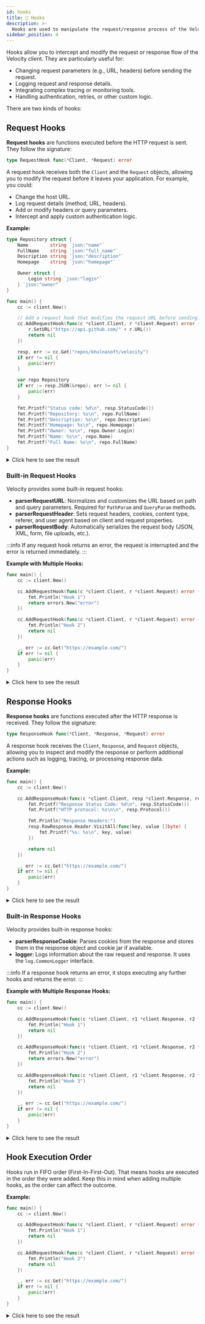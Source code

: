 ```yaml
---
id: hooks
title: 🎣 Hooks
description: >-
  Hooks are used to manipulate the request/response process of the Velocity client.
sidebar_position: 4
---
```


Hooks allow you to intercept and modify the request or response flow of the Velocity client. They are particularly useful for:

- Changing request parameters (e.g., URL, headers) before sending the request.
- Logging request and response details.
- Integrating complex tracing or monitoring tools.
- Handling authentication, retries, or other custom logic.

There are two kinds of hooks:

## Request Hooks

**Request hooks** are functions executed before the HTTP request is sent. They follow the signature:

```go
type RequestHook func(*Client, *Request) error
```

A request hook receives both the `Client` and the `Request` objects, allowing you to modify the request before it leaves your application. For example, you could:

- Change the host URL.
- Log request details (method, URL, headers).
- Add or modify headers or query parameters.
- Intercept and apply custom authentication logic.

**Example:**

```go
type Repository struct {
    Name        string `json:"name"`
    FullName    string `json:"full_name"`
    Description string `json:"description"`
    Homepage    string `json:"homepage"`

    Owner struct {
        Login string `json:"login"`
    } `json:"owner"`
}

func main() {
    cc := client.New()

    // Add a request hook that modifies the request URL before sending.
    cc.AddRequestHook(func(c *client.Client, r *client.Request) error {
        r.SetURL("https://api.github.com/" + r.URL())
        return nil
    })

    resp, err := cc.Get("repos/khulnasoft/velocity")
    if err != nil {
        panic(err)
    }

    var repo Repository
    if err := resp.JSON(&repo); err != nil {
        panic(err)
    }

    fmt.Printf("Status code: %d\n", resp.StatusCode())
    fmt.Printf("Repository: %s\n", repo.FullName)
    fmt.Printf("Description: %s\n", repo.Description)
    fmt.Printf("Homepage: %s\n", repo.Homepage)
    fmt.Printf("Owner: %s\n", repo.Owner.Login)
    fmt.Printf("Name: %s\n", repo.Name)
    fmt.Printf("Full Name: %s\n", repo.FullName)
}
```

<details>
<summary>Click here to see the result</summary>

```plaintext
Status code: 200
Repository: khulnasoft/velocity
Description: ⚡️ Express inspired web framework written in Go
Homepage: https://khulnasoft.io
Owner: khulnasoft
Name: velocity
Full Name: khulnasoft/velocity
```

</details>

### Built-in Request Hooks

Velocity provides some built-in request hooks:

- **parserRequestURL**: Normalizes and customizes the URL based on path and query parameters. Required for `PathParam` and `QueryParam` methods.
- **parserRequestHeader**: Sets request headers, cookies, content type, referer, and user agent based on client and request properties.
- **parserRequestBody**: Automatically serializes the request body (JSON, XML, form, file uploads, etc.).

:::info
If any request hook returns an error, the request is interrupted and the error is returned immediately.
:::

**Example with Multiple Hooks:**

```go
func main() {
    cc := client.New()

    cc.AddRequestHook(func(c *client.Client, r *client.Request) error {
        fmt.Println("Hook 1")
        return errors.New("error")
    })

    cc.AddRequestHook(func(c *client.Client, r *client.Request) error {
        fmt.Println("Hook 2")
        return nil
    })

    _, err := cc.Get("https://example.com/")
    if err != nil {
        panic(err)
    }
}
```

<details>
<summary>Click here to see the result</summary>

```shell
Hook 1.
panic: error

goroutine 1 [running]:
main.main()
        main.go:25 +0xaa
exit status 2
```

</details>

## Response Hooks

**Response hooks** are functions executed after the HTTP response is received. They follow the signature:

```go
type ResponseHook func(*Client, *Response, *Request) error
```

A response hook receives the `Client`, `Response`, and `Request` objects, allowing you to inspect and modify the response or perform additional actions such as logging, tracing, or processing response data.

**Example:**

```go
func main() {
    cc := client.New()

    cc.AddResponseHook(func(c *client.Client, resp *client.Response, req *client.Request) error {
        fmt.Printf("Response Status Code: %d\n", resp.StatusCode())
        fmt.Printf("HTTP protocol: %s\n\n", resp.Protocol())

        fmt.Println("Response Headers:")
        resp.RawResponse.Header.VisitAll(func(key, value []byte) {
            fmt.Printf("%s: %s\n", key, value)
        })

        return nil
    })

    _, err := cc.Get("https://example.com/")
    if err != nil {
        panic(err)
    }
}
```

<details>
<summary>Click here to see the result</summary>

```plaintext
Response Status Code: 200
HTTP protocol: HTTP/1.1

Response Headers:
Content-Length: 1256
Content-Type: text/html; charset=UTF-8
Server: ECAcc (dcd/7D5A)
Age: 216114
Cache-Control: max-age=604800
Date: Fri, 10 May 2024 10:49:10 GMT
Etag: "3147526947+gzip+ident"
Expires: Fri, 17 May 2024 10:49:10 GMT
Last-Modified: Thu, 17 Oct 2019 07:18:26 GMT
Vary: Accept-Encoding
X-Cache: HIT
```

</details>

### Built-in Response Hooks

Velocity provides built-in response hooks:

- **parserResponseCookie**: Parses cookies from the response and stores them in the response object and cookie jar if available.
- **logger**: Logs information about the raw request and response. It uses the `log.CommonLogger` interface.

:::info
If a response hook returns an error, it stops executing any further hooks and returns the error.
:::

**Example with Multiple Response Hooks:**

```go
func main() {
    cc := client.New()

    cc.AddResponseHook(func(c *client.Client, r1 *client.Response, r2 *client.Request) error {
        fmt.Println("Hook 1")
        return nil
    })

    cc.AddResponseHook(func(c *client.Client, r1 *client.Response, r2 *client.Request) error {
        fmt.Println("Hook 2")
        return errors.New("error")
    })

    cc.AddResponseHook(func(c *client.Client, r1 *client.Response, r2 *client.Request) error {
        fmt.Println("Hook 3")
        return nil
    })

    _, err := cc.Get("https://example.com/")
    if err != nil {
        panic(err)
    }
}
```

<details>
<summary>Click here to see the result</summary>

```shell
Hook 1
Hook 2
panic: error

goroutine 1 [running]:
main.main()
        main.go:30 +0xd6
exit status 2
```

</details>

## Hook Execution Order

Hooks run in FIFO order (First-In-First-Out). That means hooks are executed in the order they were added. Keep this in mind when adding multiple hooks, as the order can affect the outcome.

**Example:**

```go
func main() {
    cc := client.New()

    cc.AddRequestHook(func(c *client.Client, r *client.Request) error {
        fmt.Println("Hook 1")
        return nil
    })

    cc.AddRequestHook(func(c *client.Client, r *client.Request) error {
        fmt.Println("Hook 2")
        return nil
    })

    _, err := cc.Get("https://example.com/")
    if err != nil {
        panic(err)
    }
}
```

<details>
<summary>Click here to see the result</summary>

```plaintext
Hook 1
Hook 2
```

</details>
